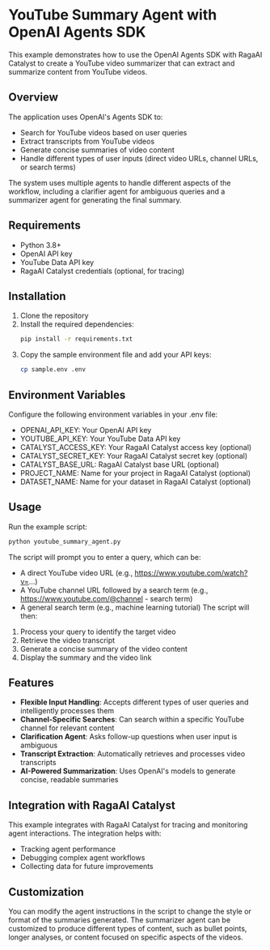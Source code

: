 # YouTube Summary Agent with OpenAI Agents SDK

This example demonstrates how to use the OpenAI Agents SDK with RagaAI Catalyst to create a YouTube video summarizer that can extract and summarize content from YouTube videos.

## Overview

The application uses OpenAI's Agents SDK to:
- Search for YouTube videos based on user queries
- Extract transcripts from YouTube videos
- Generate concise summaries of video content
- Handle different types of user inputs (direct video URLs, channel URLs, or search terms)

The system uses multiple agents to handle different aspects of the workflow, including a clarifier agent for ambiguous queries and a summarizer agent for generating the final summary.

## Requirements

- Python 3.8+
- OpenAI API key
- YouTube Data API key
- RagaAI Catalyst credentials (optional, for tracing)

## Installation

1. Clone the repository
2. Install the required dependencies:
   ```bash
   pip install -r requirements.txt
   ```
3. Copy the sample environment file and add your API keys:
   ```bash
   cp sample.env .env
   ```
## Environment Variables
Configure the following environment variables in your .env file:

- OPENAI_API_KEY: Your OpenAI API key
- YOUTUBE_API_KEY: Your YouTube Data API key
- CATALYST_ACCESS_KEY: Your RagaAI Catalyst access key (optional)
- CATALYST_SECRET_KEY: Your RagaAI Catalyst secret key (optional)
- CATALYST_BASE_URL: RagaAI Catalyst base URL (optional)
- PROJECT_NAME: Name for your project in RagaAI Catalyst (optional)
- DATASET_NAME: Name for your dataset in RagaAI Catalyst (optional)

## Usage
Run the example script:
```bash
python youtube_summary_agent.py
```

The script will prompt you to enter a query, which can be:

- A direct YouTube video URL (e.g., https://www.youtube.com/watch?v=...)
- A YouTube channel URL followed by a search term (e.g., https://www.youtube.com/@channel - search term)
- A general search term (e.g., machine learning tutorial)
The script will then:

1. Process your query to identify the target video
2. Retrieve the video transcript
3. Generate a concise summary of the video content
4. Display the summary and the video link


## Features
- **Flexible Input Handling**: Accepts different types of user queries and intelligently processes them
- **Channel-Specific Searches**: Can search within a specific YouTube channel for relevant content
- **Clarification Agent**: Asks follow-up questions when user input is ambiguous
- **Transcript Extraction**: Automatically retrieves and processes video transcripts
- **AI-Powered Summarization**: Uses OpenAI's models to generate concise, readable summaries

## Integration with RagaAI Catalyst
This example integrates with RagaAI Catalyst for tracing and monitoring agent interactions. The integration helps with:

- Tracking agent performance
- Debugging complex agent workflows
- Collecting data for future improvements

## Customization
You can modify the agent instructions in the script to change the style or format of the summaries generated. The summarizer agent can be customized to produce different types of content, such as bullet points, longer analyses, or content focused on specific aspects of the videos.